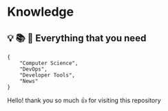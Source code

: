 # Knowledge

## :bulb: :books: :telescope: Everything that you need

```text
{
    "Computer Science",
    "DevOps",
    "Developer Tools",
    "News"
}
```

Hello! thank you so much :+1: for visiting this repository
